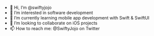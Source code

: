 - 👋 Hi, I’m @swiftyjojo
- 👀 I’m interested in software development
- 🌱 I’m currently learning mobile app development with Swift & SwiftUI
- 💞️ I’m looking to collaborate on iOS projects
- 📫 How to reach me: @SwiftyJojo on Twitter

<!---
swiftyjojo/swiftyjojo is a ✨ special ✨ repository because its `README.md` (this file) appears on your GitHub profile.
You can click the Preview link to take a look at your changes.
--->
